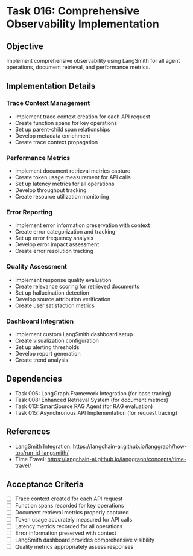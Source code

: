 # Task 016: Comprehensive Observability Implementation

## Objective
Implement comprehensive observability using LangSmith for all agent operations, document retrieval, and performance metrics.

## Implementation Details

### Trace Context Management
- Implement trace context creation for each API request
- Create function spans for key operations
- Set up parent-child span relationships
- Develop metadata enrichment
- Create trace context propagation

### Performance Metrics
- Implement document retrieval metrics capture
- Create token usage measurement for API calls
- Set up latency metrics for all operations
- Develop throughput tracking
- Create resource utilization monitoring

### Error Reporting
- Implement error information preservation with context
- Create error categorization and tracking
- Set up error frequency analysis
- Develop error impact assessment
- Create error resolution tracking

### Quality Assessment
- Implement response quality evaluation
- Create relevance scoring for retrieved documents
- Set up hallucination detection
- Develop source attribution verification
- Create user satisfaction metrics

### Dashboard Integration
- Implement custom LangSmith dashboard setup
- Create visualization configuration
- Set up alerting thresholds
- Develop report generation
- Create trend analysis

## Dependencies
- Task 006: LangGraph Framework Integration (for base tracing)
- Task 008: Enhanced Retrieval System (for document metrics)
- Task 013: SmartSource RAG Agent (for RAG evaluation)
- Task 015: Asynchronous API Implementation (for request tracing)

## References
- LangSmith Integration: https://langchain-ai.github.io/langgraph/how-tos/run-id-langsmith/
- Time Travel: https://langchain-ai.github.io/langgraph/concepts/time-travel/

## Acceptance Criteria
- [ ] Trace context created for each API request
- [ ] Function spans recorded for key operations
- [ ] Document retrieval metrics properly captured
- [ ] Token usage accurately measured for API calls
- [ ] Latency metrics recorded for all operations
- [ ] Error information preserved with context
- [ ] LangSmith dashboard provides comprehensive visibility
- [ ] Quality metrics appropriately assess responses